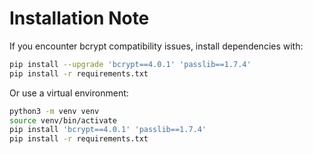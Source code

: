 # Installation Note

If you encounter bcrypt compatibility issues, install dependencies with:

```bash
pip install --upgrade 'bcrypt==4.0.1' 'passlib==1.7.4'
pip install -r requirements.txt
```

Or use a virtual environment:

```bash
python3 -m venv venv
source venv/bin/activate
pip install 'bcrypt==4.0.1' 'passlib==1.7.4'
pip install -r requirements.txt
```
